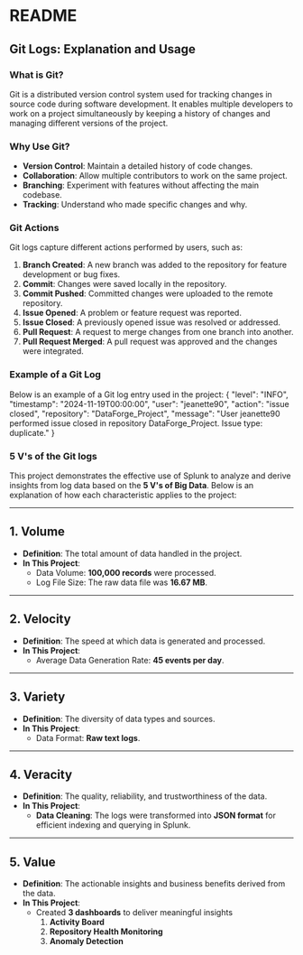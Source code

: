 # README

## Git Logs: Explanation and Usage

### What is Git?
Git is a distributed version control system used for tracking changes in source code during software development. It enables multiple developers to work on a project simultaneously by keeping a history of changes and managing different versions of the project.

### Why Use Git?
- **Version Control**: Maintain a detailed history of code changes.
- **Collaboration**: Allow multiple contributors to work on the same project.
- **Branching**: Experiment with features without affecting the main codebase.
- **Tracking**: Understand who made specific changes and why.

### Git Actions
Git logs capture different actions performed by users, such as:
1. **Branch Created**: A new branch was added to the repository for feature development or bug fixes.
2. **Commit**: Changes were saved locally in the repository.
3. **Commit Pushed**: Committed changes were uploaded to the remote repository.
4. **Issue Opened**: A problem or feature request was reported.
5. **Issue Closed**: A previously opened issue was resolved or addressed.
6. **Pull Request**: A request to merge changes from one branch into another.
7. **Pull Request Merged**: A pull request was approved and the changes were integrated.


### Example of a Git Log
Below is an example of a Git log entry used in the project:
{
    "level": "INFO",
    "timestamp": "2024-11-19T00:00:00",
    "user": "jeanette90",
    "action": "issue closed",
    "repository": "DataForge_Project",
    "message": "User jeanette90 performed issue closed in repository DataForge_Project. Issue type: duplicate."
}


### 5 V's of the Git logs

This project demonstrates the effective use of Splunk to analyze and derive insights from log data based on the **5 V's of Big Data**. Below is an explanation of how each characteristic applies to the project:

---

## 1. Volume
- **Definition**: The total amount of data handled in the project.
- **In This Project**:
  - Data Volume: **100,000 records** were processed.
  - Log File Size: The raw data file was **16.67 MB**.

---

## 2. Velocity
- **Definition**: The speed at which data is generated and processed.
- **In This Project**:
  - Average Data Generation Rate: **45 events per day**.

---

## 3. Variety
- **Definition**: The diversity of data types and sources.
- **In This Project**:
  - Data Format: **Raw text logs**.

---

## 4. Veracity
- **Definition**: The quality, reliability, and trustworthiness of the data.
- **In This Project**:
  - **Data Cleaning**: The logs were transformed into **JSON format** for efficient indexing and querying in Splunk.

---

## 5. Value
- **Definition**: The actionable insights and business benefits derived from the data.
- **In This Project**:
  - Created **3 dashboards** to deliver meaningful insights
    1. **Activity Board**
    2. **Repository Health Monitoring**
    3. **Anomaly Detection**

